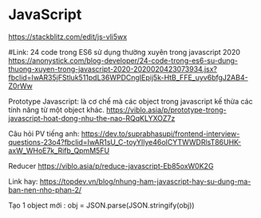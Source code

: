 # JavaScript

https://stackblitz.com/edit/js-vli5wx


#Link: 24 code trong ES6 sử dụng thường xuyên trong javascript 2020
https://anonystick.com/blog-developer/24-code-trong-es6-su-dung-thuong-xuyen-trong-javascript-2020-2020020423073934.jsx?fbclid=IwAR35jFStluk511pdL36WPDCngIEpij5k-HtB_FFE_uyv6bfgJ2AB4-Z0rWw

Prototype Javascript: là cơ chế mà các object trong javascript kế thừa các tính năng từ một object khác.
https://viblo.asia/p/prototype-trong-javascript-hoat-dong-nhu-the-nao-RQqKLYXOZ7z

Câu hỏi PV tiếng anh: https://dev.to/suprabhasupi/frontend-interview-questions-23o4?fbclid=IwAR1sU_C-toyYIlye46oICYTWWDRlsT86UHK-axW_WHoE7k_Rifb_QpmM5FU

Reducer
https://viblo.asia/p/reduce-javascript-Eb85oxW0K2G

Link hay: https://topdev.vn/blog/nhung-ham-javascript-hay-su-dung-ma-ban-nen-nho-phan-2/

Tạo 1 object mới : obj = JSON.parse(JSON.stringify(obj))
